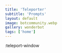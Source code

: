 ```yaml
---
title: 'Teleporter'
subtitle: 'Prompts'
layout: default
image: botcommunity.webp
gallery: wonderbot
tags: ['home']
---
```

:teleport-window